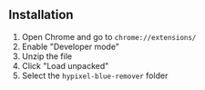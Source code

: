 ## Installation

1. Open Chrome and go to `chrome://extensions/` 
2. Enable "Developer mode" 
3. Unzip the file
4. Click "Load unpacked"
5. Select the `hypixel-blue-remover` folder